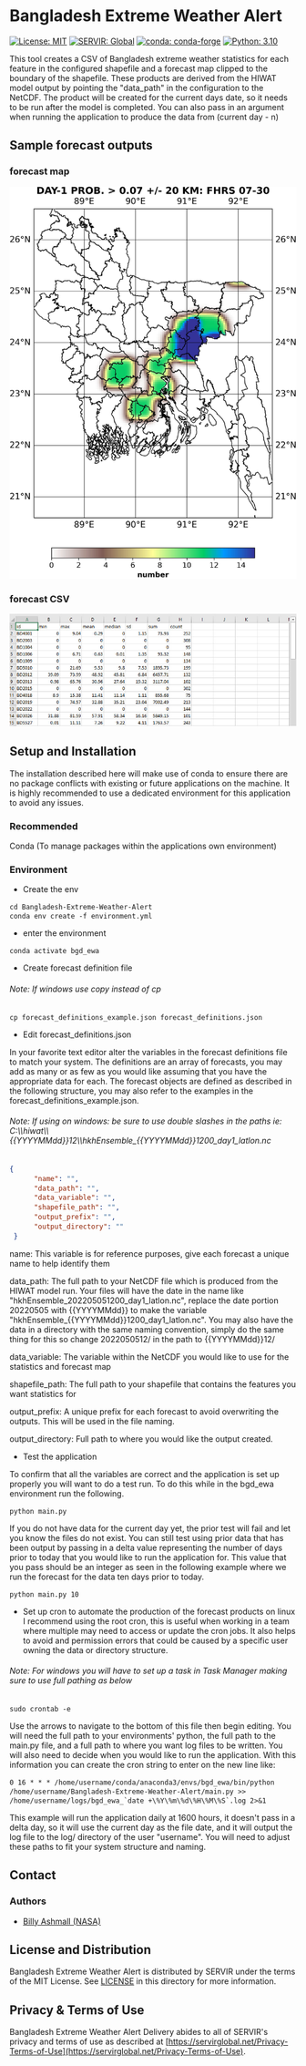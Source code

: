 # Bangladesh Extreme Weather Alert

[![License: MIT](https://img.shields.io/badge/License-MIT-yellow.svg)](https://opensource.org/licenses/MIT)
[![SERVIR: Global](https://img.shields.io/badge/SERVIR-Global-green)](https://servirglobal.net)
[![conda: conda-forge](https://shields.io/badge/conda%7Cconda--forge-v3.7.1-blue)](https://conda.io/)
[![Python: 3.10](https://img.shields.io/badge/python-3.10-blue.svg)](https://www.python.org/)

This tool creates a CSV of Bangladesh extreme weather statistics for each feature in the configured shapefile
and a forecast map clipped to the boundary of the shapefile. These products are derived from the 
HIWAT model output by pointing the "data_path" in the configuration to the NetCDF.  The product will
be created for the current days date, so it needs to be run after the model is completed.  You can also 
pass in an argument when running the application to produce the data from (current day - n)
## Sample forecast outputs
### forecast map
![Sample Forecast](sample_product/20220425_day_1_forecast_map.jpg)

### forecast CSV
![Sample Forecast](sample_product/csv_sample.jpg)

## Setup and Installation
The installation described here will make use of conda to ensure there are no package conflicts with 
existing or future applications on the machine.  It is highly recommended to use a dedicated environment 
for this application to avoid any issues.

### Recommended
Conda (To manage packages within the applications own environment)

### Environment
- Create the env

```shell
cd Bangladesh-Extreme-Weather-Alert
conda env create -f environment.yml
```

- enter the environment

```shell
conda activate bgd_ewa
```

- Create forecast definition file 
###### Note: If windows use copy instead of cp
```shell
cp forecast_definitions_example.json forecast_definitions.json
```

- Edit forecast_definitions.json

In your favorite text editor alter the variables in the forecast definitions file
to match your system.  The definitions are an array of forecasts, you may add as 
many or as few as you would like assuming that you have the appropriate data for each.
The forecast objects are defined as described in the following structure, you may 
also refer to the examples in the forecast_definitions_example.json.  
###### Note: If using on windows: be sure to use double slashes in the paths ie: C:\\\hiwat\\\\{{YYYYMMdd}}12\\\hkhEnsemble_{{YYYYMMdd}}1200_day1_latlon.nc
```json
{
      "name": "", 
      "data_path": "",
      "data_variable": "",
      "shapefile_path": "",
      "output_prefix": "",
      "output_directory": ""
 }
```
name: This variable is for reference purposes, give each forecast a unique name to help identify them

data_path: The full path to your NetCDF file which is produced from the HIWAT model run.  Your files
will have the date in the name like "hkhEnsemble_202205051200_day1_latlon.nc", replace the date portion
20220505 with {{YYYYMMdd}} to make the variable "hkhEnsemble_{{YYYYMMdd}}1200_day1_latlon.nc".  You may also 
have the data in a directory with the same naming convention, simply do the same thing for this so 
change 2022050512/ in the path to {{YYYYMMdd}}12/

data_variable: The variable within the NetCDF you would like to use for the statistics and forecast map

shapefile_path: The full path to your shapefile that contains the features you want statistics for

output_prefix: A unique prefix for each forecast to avoid overwriting the outputs.  This will be used in the file naming.

output_directory: Full path to where you would like the output created. 

- Test the application

To confirm that all the variables are correct and the application is set up properly you will want to do a test run.
To do this while in the bgd_ewa environment run the following.

```shell
python main.py
```

If you do not have data for the current day yet, the prior test will fail and let you know the files do not exist.
You can still test using prior data that has been output by passing in a delta value representing the number of days 
prior to today that you would like to run the application for.  This value that you pass should be an integer 
as seen in the following example where we run the forecast for the data ten days prior to today.

```shell
python main.py 10
```

- Set up cron to automate the production of the forecast products on linux
I recommend using the root cron, this is useful when working in a team where multiple may need to access or update 
the cron jobs.  It also helps to avoid and permission errors that could be caused by a specific user owning the data
or directory structure.
###### Note: For windows you will have to set up a task in Task Manager making sure to use full pathing as below

```shell
sudo crontab -e
```

Use the arrows to navigate to the bottom of this file then begin editing.  You will need the full path to your 
environments' python, the full path to the main.py file, and a full path to where you want log files to be written.
You will also need to decide when you would like to run the application.  With this information you can create the 
cron string to enter on the new line like:

```shell
0 16 * * * /home/username/conda/anaconda3/envs/bgd_ewa/bin/python /home/username/Bangladesh-Extreme-Weather-Alert/main.py >> /home/username/logs/bgd_ewa_`date +\%Y\%m\%d\%H\%M\%S`.log 2>&1
```

This example will run the application daily at 1600 hours, it doesn't pass in a delta day, so it will use the current
day as the file date, and it will output the log file to the log/ directory of the user "username".  You will need
to adjust these paths to fit your system structure and naming.

## Contact

### Authors

- [Billy Ashmall (NASA)](mailto:billy.ashmall@nasa.gov)

## License and Distribution

Bangladesh Extreme Weather Alert is distributed by SERVIR under the terms of the MIT License. See
[LICENSE](https://github.com/SERVIR/Bangladesh-Extreme-Weather-Alert/blob/master/LICENSE) in this directory for more information.

## Privacy & Terms of Use

Bangladesh Extreme Weather Alert Delivery abides to all of SERVIR's privacy and terms of use as described
at [https://servirglobal.net/Privacy-Terms-of-Use](https://servirglobal.net/Privacy-Terms-of-Use).